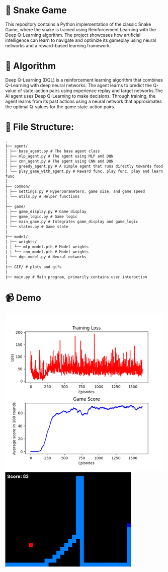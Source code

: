 
# 🐍 Snake Game
This repository contains a Python implementation of the classic Snake Game, where the snake is trained using Reinforcement Learning with the Deep Q-Learning algorithm. The project showcases how artificial intelligence can learn to navigate and optimize its gameplay using neural networks and a reward-based learning framework.

# 🧠 Algorithm
Deep Q-Learning (DQL) is a reinforcement learning algorithm that combines Q-Learning with deep neural networks. The agent learns to predict the Q-value of state-action pairs using experience replay and target networks.The AI agent uses Deep Q-Learning to make decisions. Through training, the agent learns from its past actions using a neural network that approximates the optimal Q-values for the game state-action pairs.

# 📂 File Structure:
```
.
├── agent/
│ ├── base_agent.py # The base agent class
│ ├── mlp_agent.py # The agent using MLP and DQN
│ ├── cnn_agent.py # The agent using CNN and DQN
│ ├── greedy_agent.py # A simple agent that runs directly towards food
│ └── play_game_with_agent.py # Reward func, play func, play and learn func
│
├── common/
│ ├── settings.py # Hyperparameters, game size, and game speed
│ └── utils.py # Helper functions
│
├── game/
│ ├── game_display.py # Game display
│ ├── game_logic.py # Game logic
│ ├── main_game.py # Integrates game_display and game_logic
│ └── states.py # Game state
│
├── model/
│ ├── weights/
│ │ └── mlp_model.pth # Model weights
│ │ └── cnn_model.pth # Model weights
│ └── dqn_model.py # Neural networks
│
├── GIF/ # plots and gifs
│
├── main.py # Main program, primarily contains user interaction
```

# 📹 Demo

![alt text](GIF/loss.png)
![alt text](GIF/snake.gif)
